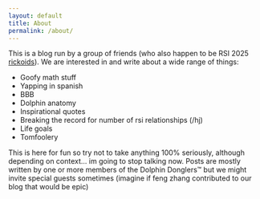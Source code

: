 ```yaml
---
layout: default
title: About
permalink: /about/
---
```


This is a blog run by a group of friends (who also happen to be RSI 2025
[rickoids](https://en.wikipedia.org/wiki/Research_Science_Institute)).
We are interested in and write about a wide range of things:
- Goofy math stuff
- Yapping in spanish
- BBB
- Dolphin anatomy
- Inspirational quotes
- Breaking the record for number of rsi relationships (/hj)
- Life goals
- Tomfoolery

This is here for fun so try not to take anything 100% seriously, although
depending on context... im going to stop talking now. Posts are mostly
written by one or more members of the Dolphin Donglers™ but we might invite
special guests sometimes (imagine if feng zhang contributed to our blog
that would be epic)
